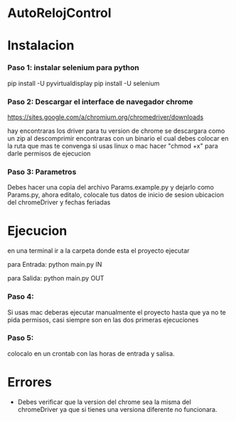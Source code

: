 # AutoRelojControl

# Instalacion

### Paso 1: instalar selenium para python

pip install -U pyvirtualdisplay
pip install -U selenium

### Paso 2: Descargar el interface de navegador chrome

https://sites.google.com/a/chromium.org/chromedriver/downloads

hay encontraras los driver para tu version de chrome
se descargara como un zip al descomprimir encontraras con un binario
el cual debes colocar en la ruta que mas te convenga si usas linux o mac
hacer "chmod +x" para darle permisos de ejecucion

### Paso 3: Parametros

Debes hacer una copia del archivo Params.example.py y dejarlo como
Params.py, ahora editalo, colocale tus datos de inicio de sesion
ubicacion del chromeDriver y fechas feriadas

# Ejecucion

en una terminal ir a la carpeta donde esta el proyecto ejecutar

para Entrada:
python main.py IN

para Salida:
python main.py OUT

### Paso 4:

Si usas mac deberas ejecutar manualmente el proyecto hasta que ya no te pida permisos, casi siempre son en las dos primeras ejecuciones

### Paso 5:

colocalo en un crontab con las horas de entrada y salisa.

# Errores

- Debes verificar que la version del chrome sea la misma del chromeDriver
  ya que si tienes una versiona diferente no funcionara.
